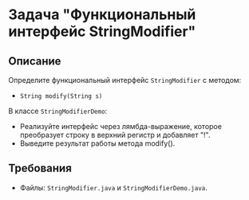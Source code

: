# Задача "Функциональный интерфейс StringModifier"

## Описание

Определите функциональный интерфейс `StringModifier` с методом:

- `String modify(String s)`

В классе `StringModifierDemo`:

- Реализуйте интерфейс через лямбда-выражение, которое преобразует строку в верхний регистр и добавляет "!".
- Выведите результат работы метода modify().

## Требования

- Файлы: `StringModifier.java` и `StringModifierDemo.java`.
